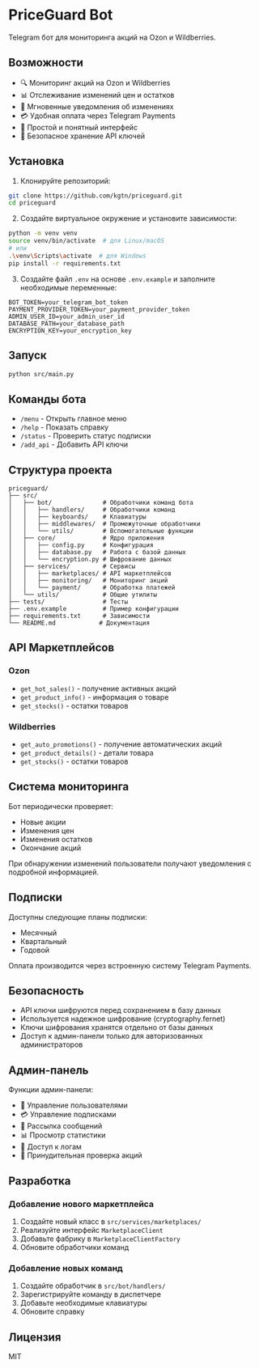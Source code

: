 # PriceGuard Bot

Telegram бот для мониторинга акций на Ozon и Wildberries.

## Возможности

- 🔍 Мониторинг акций на Ozon и Wildberries
- 📊 Отслеживание изменений цен и остатков
- 🔔 Мгновенные уведомления об изменениях
- 💳 Удобная оплата через Telegram Payments
- 📱 Простой и понятный интерфейс
- 🔐 Безопасное хранение API ключей

## Установка

1. Клонируйте репозиторий:
```bash
git clone https://github.com/kgtn/priceguard.git
cd priceguard
```

2. Создайте виртуальное окружение и установите зависимости:
```bash
python -m venv venv
source venv/bin/activate  # для Linux/macOS
# или
.\venv\Scripts\activate  # для Windows
pip install -r requirements.txt
```

3. Создайте файл `.env` на основе `.env.example` и заполните необходимые переменные:
```
BOT_TOKEN=your_telegram_bot_token
PAYMENT_PROVIDER_TOKEN=your_payment_provider_token
ADMIN_USER_ID=your_admin_user_id
DATABASE_PATH=your_database_path
ENCRYPTION_KEY=your_encryption_key
```

## Запуск

```bash
python src/main.py
```

## Команды бота

- `/menu` - Открыть главное меню
- `/help` - Показать справку
- `/status` - Проверить статус подписки
- `/add_api` - Добавить API ключи

## Структура проекта

```
priceguard/
├── src/
│   ├── bot/              # Обработчики команд бота
│   │   ├── handlers/     # Обработчики команд
│   │   ├── keyboards/    # Клавиатуры
│   │   ├── middlewares/  # Промежуточные обработчики
│   │   └── utils/        # Вспомогательные функции
│   ├── core/             # Ядро приложения
│   │   ├── config.py     # Конфигурация
│   │   ├── database.py   # Работа с базой данных
│   │   └── encryption.py # Шифрование данных
│   ├── services/         # Сервисы
│   │   ├── marketplaces/ # API маркетплейсов
│   │   ├── monitoring/   # Мониторинг акций
│   │   └── payment/      # Обработка платежей
│   └── utils/            # Общие утилиты
├── tests/                # Тесты
├── .env.example          # Пример конфигурации
├── requirements.txt      # Зависимости
└── README.md            # Документация
```

## API Маркетплейсов

### Ozon

- `get_hot_sales()` - получение активных акций
- `get_product_info()` - информация о товаре
- `get_stocks()` - остатки товаров

### Wildberries

- `get_auto_promotions()` - получение автоматических акций
- `get_product_details()` - детали товара
- `get_stocks()` - остатки товаров

## Система мониторинга

Бот периодически проверяет:
- Новые акции
- Изменения цен
- Изменения остатков
- Окончание акций

При обнаружении изменений пользователи получают уведомления с подробной информацией.

## Подписки

Доступны следующие планы подписки:
- Месячный
- Квартальный
- Годовой

Оплата производится через встроенную систему Telegram Payments.

## Безопасность

- API ключи шифруются перед сохранением в базу данных
- Используется надежное шифрование (cryptography.fernet)
- Ключи шифрования хранятся отдельно от базы данных
- Доступ к админ-панели только для авторизованных администраторов

## Админ-панель

Функции админ-панели:
- 👥 Управление пользователями
- 💳 Управление подписками
- 📢 Рассылка сообщений
- 📊 Просмотр статистики
- 📝 Доступ к логам
- 🔄 Принудительная проверка акций

## Разработка

### Добавление нового маркетплейса

1. Создайте новый класс в `src/services/marketplaces/`
2. Реализуйте интерфейс `MarketplaceClient`
3. Добавьте фабрику в `MarketplaceClientFactory`
4. Обновите обработчики команд

### Добавление новых команд

1. Создайте обработчик в `src/bot/handlers/`
2. Зарегистрируйте команду в диспетчере
3. Добавьте необходимые клавиатуры
4. Обновите справку

## Лицензия

MIT
